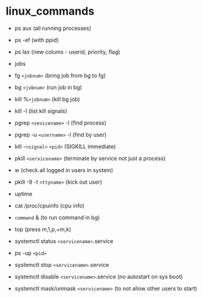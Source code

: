 # linux_commands

* ps aux (all running processes)
* ps -ef (with ppid)
* ps lax (new colums - userid, priority, flag)
* jobs
* fg `<jobnum>` (bring job from bg to fg)
* bg `<jobnum>` (run job in bg)
* kill %`<jobnum>` (kill bg job)
* kill -l (list kill signals)
* pgrep `<sevicename>` -l (find process)
* pgrep -u `<username>` -l (find by user)
* kill -`<signal>` `<pid>` (SIGKILL immediate)
* pkill `<servicename>` (terminate by service not just a process)
* w (check all logged in users in system)
* pkill -9 -t `<ttyname>` (kick out user)  

* uptime
* cat /proc/cpuinfo (cpu info)
* `command` & (to run command in bg)
* top (press m,1,p,<shift>+m,k)

* systemctl status `<servicename>`.service
* ps -up `<pid>`
* systemctl stop `<servicename>`.service
* systemctl disable `<servicename>`.service (no autostart on sys boot)
* systemctl mask/unmask `<servicename>` (to not allow other users to start)
